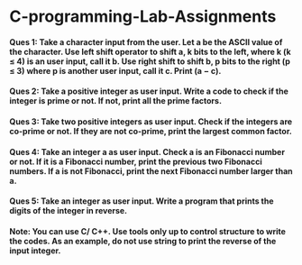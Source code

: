 # C-programming-Lab-Assignments
####  Ques 1: Take a character input from the user. Let a be the ASCII value of the character. Use left shift operator to shift a, k bits to the left, where k (k ≤ 4) is an user input, call it b. Use right shift to shift b, p bits to the right (p ≤ 3) where p is another user input, call it c. Print (a − c).
#### Ques 2: Take a positive integer as user input. Write a code to check if the integer is prime or not. If not, print all the prime factors.
#### Ques 3: Take two positive integers as user input. Check if the integers are co-prime or not. If they are not co-prime, print the largest common factor.
#### Ques 4: Take an integer a as user input. Check a is an Fibonacci number or not. If it is a Fibonacci number, print the previous two Fibonacci numbers. If a is not Fibonacci, print the next Fibonacci number larger than a.
#### Ques 5: Take an integer as user input. Write a program that prints the digits of the integer in reverse.
#### Note: You can use C/ C++. Use tools only up to control structure to write the codes. As an example, do not use string to print the reverse of the input integer.
